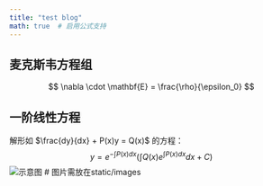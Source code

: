 ```yaml
---
title: "test blog"
math: true  # 启用公式支持
---
```

## 麦克斯韦方程组
$$
\nabla \cdot \mathbf{E} = \frac{\rho}{\epsilon_0}
$$

## 一阶线性方程
解形如 $\frac{dy}{dx} + P(x)y = Q(x)$ 的方程：
$$
y = e^{-\int P(x)dx} \left( \int Q(x)e^{\int P(x)dx}dx + C \right)
$$
![示意图](/images/whale.png)  # 图片需放在static/images